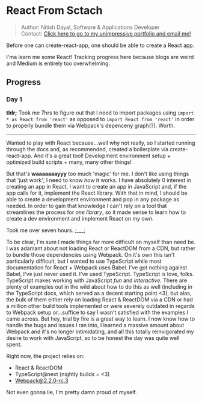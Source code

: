 # React From Sctach
> Author: Nitish Dayal, Software & Applications Developer  
> Contact: [Click here to go to my unimpressive portfolio and email me!](//nitishdayal.me)

Before one can create-react-app, one should be able to create a React app.  


I'ma learn me some React! Tracking progress here because blogs are weird and Medium
  is entirely too overwhelming.

## Progress

### Day 1

**tldr;** Took me 7hrs to figure out that I need to import packages using 
  `import * as React from 'react'` as opposed to `import React from 'react'`
  in order to properly bundle them via Webpack's depenceny graph(?). Worth.
___
Wanted to play with React because...well why not really, so I started running 
  through the docs and, as recommended, created a boilerplate via create-react-app. And
  it's a great tool! Development environment setup + optimized build scripts + many, many
  other things!

But that's **waaaaaaayyy** too much 'magic' for me. I don't like using things that 'just
  work'; I need to know _how_ it works. I have absolutely 0 interest in creating an
  app in React, I want to create an app in JavaScript and, if the app calls for it,
  implement the React library. With that in mind, I should be able to create a development 
  environment and pop in any package as needed. In order to gain that knowledge I can't 
  rely on a tool that streamlines the process for _one library_, so it made sense to 
  learn how to create a dev environment and implement React on my own.

Took me over seven hours. ;___;

To be clear, I'm sure I made things far more difficult on myself than need be. I was 
  adamant about not loading React or ReactDOM from a CDN, but rather to bundle 
  those dependencies using Webpack. On it's own this isn't particularly difficult, but I wanted 
  to use TypeScript while most documentation for React + Webpack uses Babel. I've got 
  nothing against Babel, I've just never used it. I've used TypeScript. TypeScript 
  is love, folks. TypeScript makes working with JavaScript _fun_ and _interactive_. 
  There are plenty of examples out in the wild about how to do this as well (including
  in the TypeScript docs, which served as a decent starting point <3), but alas, 
  the bulk of them either rely on loading React & ReactDOM via a CDN or had a 
  million other build tools implemented or were severely outdated in regards
  to Webpack setup or...suffice to say I wasn't satisfied with the examples I came across.
  But hey, trial by fire is a great way to learn. I now know how to handle the bugs
  and issues I ran into, I learned a massive amount about Webpack and it's no longer
  intimidating, and all this totally reinvigorated my desire to work with JavaScript,
  so to be honest the day was quite well spent.

Right now, the project relies on:
  - React & ReactDOM
  - TypeScript@next (nightly builds = <3)
  - Webpack@2.2.0-rc.3
  
Not even gonna lie, I'm pretty damn proud of myself.
